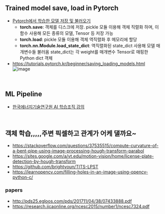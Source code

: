## Trained model save, load in Pytorch  
- [Pytorch에서 학습한 모델 저장 및 불러오기](https://justkode.kr/deep-learning/pytorch-save)  
  - **torch.save**: 객체를 디스크에 저장. pickle 모듈 이용해 객체 직렬화 하며, 이 함수 사용해 모든 종류의 모델, Tensor 등 저장 가능  
  - **torch.load**: pickle 모듈 이용해 객체 역직렬화 후 메모리에 할당  
  - **torch.nn.Module.load_state_dict**: 역직렬화된 state_dict 사용해 모델 매개변수들 불러옴
    state_dict는 각 weight를 매개변수 Tensor로 매핑한 Python dict 객체  
- https://tutorials.pytorch.kr/beginner/saving_loading_models.html  
![image](https://user-images.githubusercontent.com/50016477/170160464-52384a13-54e7-446a-92d0-894411844ccd.png)  

<br>

## ML Pipeline
- [한국에너지기술연구원 AI 학습조직 강의](https://jehyunlee.github.io/2022/05/24/Python-DS-101-kierlecture2/)  

<br>

## 객체 학습,,,,,주변 픽셀하고 관계가 어케 댈까요~  
- https://stackoverflow.com/questions/37535515/compute-curvature-of-a-bent-pipe-using-image-processing-hough-transform-parabol  
- https://sites.google.com/a/vt.edu/motion-vision/home/license-plate-detection-by-hough-transform  
- https://github.com/brightyoun/TITS-LPST  
- https://learnopencv.com/filling-holes-in-an-image-using-opencv-python-c/  

### papers 
- http://pds25.egloos.com/pds/201711/04/38/07433888.pdf  
- https://research.ijcaonline.org/ncesc2015/number1/ncesc7324.pdf  

